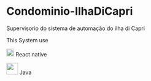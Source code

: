 # Condominio-IlhaDiCapri
Supervisorio do sistema de automação do ilha di Capri

This System use 

<img src="https://reactnative.dev/img/header_logo.svg" width="20" height="20"> React native

<img src="https://github.com/tecanderson/Condominio-IlhaDiCapri/blob/master/assets/kisspng-logo-java-runtime-environment-programming-language-java-util-concurrentmodificationexception-%C3%96mer-5b6766ab5dba25.7100170215335031473839.png" width="30" height="30"> Java
